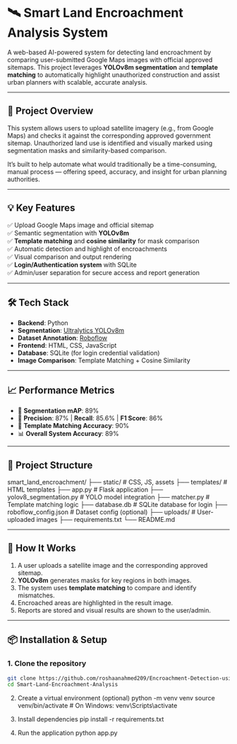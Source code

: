 # 🛰️ Smart Land Encroachment Analysis System

A web-based AI-powered system for detecting land encroachment by comparing user-submitted Google Maps images with official approved sitemaps. This project leverages **YOLOv8m segmentation** and **template matching** to automatically highlight unauthorized construction and assist urban planners with scalable, accurate analysis.

---

## 🚀 Project Overview

This system allows users to upload satellite imagery (e.g., from Google Maps) and checks it against the corresponding approved government sitemap. Unauthorized land use is identified and visually marked using segmentation masks and similarity-based comparison.

It’s built to help automate what would traditionally be a time-consuming, manual process — offering speed, accuracy, and insight for urban planning authorities.

---

## 💡 Key Features

✅ Upload Google Maps image and official sitemap  
✅ Semantic segmentation with **YOLOv8m**  
✅ **Template matching** and **cosine similarity** for mask comparison  
✅ Automatic detection and highlight of encroachments  
✅ Visual comparison and output rendering  
✅ **Login/Authentication system** with SQLite  
✅ Admin/user separation for secure access and report generation

---

## 🛠️ Tech Stack

- **Backend**: Python  
- **Segmentation**: [Ultralytics YOLOv8m](https://github.com/ultralytics/ultralytics)  
- **Dataset Annotation**: [Roboflow](https://roboflow.com/)  
- **Frontend**: HTML, CSS, JavaScript  
- **Database**: SQLite (for login credential validation)  
- **Image Comparison**: Template Matching + Cosine Similarity

---

## 📈 Performance Metrics

- 🧠 **Segmentation mAP**: 89%  
- 🎯 **Precision**: 87% | **Recall**: 85.6% | **F1 Score**: 86%  
- 🧩 **Template Matching Accuracy**: 90%  
- 📊 **Overall System Accuracy**: 89%

---

## 📁 Project Structure

smart_land_encroachment/
├── static/ # CSS, JS, assets
├── templates/ # HTML templates
├── app.py # Flask application
├── yolov8_segmentation.py # YOLO model integration
├── matcher.py # Template matching logic
├── database.db # SQLite database for login
├── roboflow_config.json # Dataset config (optional)
├── uploads/ # User-uploaded images
├── requirements.txt
└── README.md



---

## 🧪 How It Works

1. A user uploads a satellite image and the corresponding approved sitemap.
2. **YOLOv8m** generates masks for key regions in both images.
3. The system uses **template matching** to compare and identify mismatches.
4. Encroached areas are highlighted in the result image.
5. Reports are stored and visual results are shown to the user/admin.

---

## 📦 Installation & Setup

### 1. Clone the repository
```bash
git clone https://github.com/roshaanahmed209/Encroachment-Detection-using-Computer-Vision
cd Smart-Land-Encroachment-Analysis
```

2. Create a virtual environment (optional)
python -m venv venv
source venv/bin/activate  # On Windows: venv\Scripts\activate

3. Install dependencies
pip install -r requirements.txt

4. Run the application
python app.py
